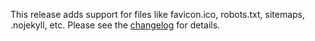 <!--
template: articlepage.html
title: Trio v0.0.4 | Trio Blog
appendToTarget: true
category: releases
tag: v0.0.4
articleTitle: Trio v0.0.4
-->
This release adds support for files like favicon.ico, robots.txt, sitemaps, .nojekyll, etc. Please see the <a target="_blank" href="https://github.com/4awpawz/trio/tree/master#v004">changelog</a> for details.
<!-- end -->